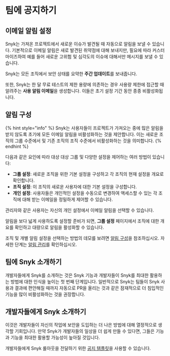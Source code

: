 # 팀에 공지하기

## 이메일 알림 설정

Snyk는 가져온 프로젝트에서 새로운 이슈가 발견될 때 자동으로 알림을 보낼 수 있습니다. 기본적으로 이메일 알림은 새로 발견된 취약점에 대해 보내지만, 필요에 따라 커스터마이즈하여 예를 들어 새로운 고위험 및 심각도의 이슈에 대해서만 메시지를 보낼 수 있습니다.&#x20;

Snyk는 모든 조직에서 보안 상태를 요약한 **주간 업데이트**를 보내줍니다.&#x20;

또한, Snyk는 한 달 무료 테스트의 제한 용량에 의존하는 경우 사용량 제한에 접근할 때 알려주는 **사용 알림 이메일**을 생성합니다. 이들은 초기 설정 기간 동안 종종 비활성화됩니다.

## 알림 구성

{% hint style="info" %}
Snyk는 사용자들이 프로젝트가 가져오는 중에 많은 알림을 받지 않도록 초기에 모든 이메일 알림을 비활성화하는 것을 제안합니다. 이는 새로운 조직의 그룹 수준에서 및 기존 조직의 조직 수준에서 비활성화하는 것을 의미합니다.
{% endhint %}

다음과 같은 요인에 따라 대상 대상 그룹 및 다양한 설정을 제어하는 여러 방법이 있습니다:

- **그룹 설정**: 새로운 조직을 위한 기본 설정을 구성하고 각 조직의 현재 설정을 개요로 확인합니다.
- **조직 설정**: 이 조직의 새로운 사용자에 대한 기본 설정을 구성합니다.
- **개인 설정**: 사용자들은 개인적인 설정을 수동으로 변경하여 액세스할 수 있는 각 조직에 대해 받는 이메일을 정밀하게 제어할 수 있습니다.

관리자와 같은 사용자는 자신의 개인 설정에서 이메일 알림을 선택할 수 있습니다.

알림을 보다 넓게 사용하도록 설정할 준비가 되면, **그룹 설정** 페이지에서 조직에 대한 개요를 확인하고 대량으로 알림을 활성화할 수 있습니다.

조직 및 개별 알림 설정을 선택하는 방법의 데모를 보려면 [알림 구성](../phase-2-configure-account/set-visibility-and-configure-an-organization-template/configure-notifications.md)을 참조하십시오. 자세한 단계는 [알림 관리](../../../snyk-admin/manage-notifications.md)를 확인하십시오.

## 팀에 Snyk 소개하기

개발자들에게 Snyk를 소개하는 것은 Snyk 기능과 개발자들이 Snyk를 최대한 활용하는 방법에 대한 인식을 높이는 첫 번째 단계입니다. 일반적으로 Snyk는 팀들이 Snyk 사용과 결과에 편안해질 때까지 자동으로 PR을 올리는 것과 같은 잠재적으로 더 침입적인 기능을 많이 비활성화하는 것을 권장합니다.

## 개발자들에게 Snyk 소개하기

이것은 개발자들이 자신의 작업에 보안을 도입하는 더 나은 방법에 대해 열정적으로 생각할 기회입니다. 만약 Snyk가 개발자들의 일상을 더 쉽게 만들 수 있다면, 그들은 기능과 기능을 최대한 활용할 가능성이 높아질 것입니다.

개발자들에게 Snyk 롤아웃을 전달하기 위한 [공지 템플릿](announcement-templates-for-initial-rollout.md)을 사용할 수 있습니다.